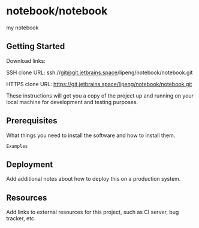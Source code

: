 # notebook/notebook

my notebook

## Getting Started

Download links:

SSH clone URL: ssh://git@git.jetbrains.space/lipeng/notebook/notebook.git

HTTPS clone URL: https://git.jetbrains.space/lipeng/notebook/notebook.git



These instructions will get you a copy of the project up and running on your local machine for development and testing purposes.

## Prerequisites

What things you need to install the software and how to install them.

```
Examples
```

## Deployment

Add additional notes about how to deploy this on a production system.

## Resources

Add links to external resources for this project, such as CI server, bug tracker, etc.
